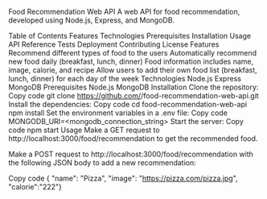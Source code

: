 Food Recommendation Web API
A web API for food recommendation, developed using Node.js, Express, and MongoDB.

Table of Contents
Features
Technologies
Prerequisites
Installation
Usage
API Reference
Tests
Deployment
Contributing
License
Features
Recommend different types of food to the users
Automatically recommend new food daily (breakfast, lunch, dinner)
Food information includes name, image, calorie, and recipe
Allow users to add their own food list (breakfast, lunch, dinner) for each day of the week
Technologies
Node.js
Express
MongoDB
Prerequisites
Node.js
MongoDB
Installation
Clone the repository:
Copy code
git clone https://github.com/<USERNAME>/food-recommendation-web-api.git
Install the dependencies:
Copy code
cd food-recommendation-web-api
npm install
Set the environment variables in a .env file:
Copy code
MONGODB_URI=<mongodb_connection_string>
Start the server:
Copy code
npm start
Usage
Make a GET request to http://localhost:3000/food/recommendation to get the recommended food.

Make a POST request to http://localhost:3000/food/recommendation with the following JSON body to add a new recommendation:

Copy code
{
  "name": "Pizza",
  "image": "https://pizza.com/pizza.jpg",
  "calorie":"222"}